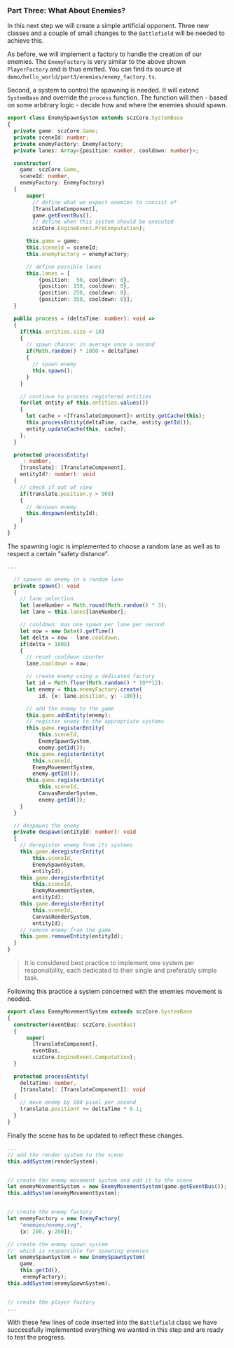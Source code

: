 
### Part Three: What About Enemies?
In this next step we will create a simple artificial opponent. Three new classes and a couple of small changes to the `Battlefield` will be needed to achieve this.

As before, we will implement a factory to handle the creation of our enemies. The `EnemyFactory` is very similar to the above shown `PlayerFactory` and is thus emitted. You can find its source at `demo/hello_world/part3/enemies/enemy_factory.ts`.

Second, a system to control the spawning is needed. It will extend `SystemBase` and override the `process` function. The function will then - based on some arbitrary logic - decide how and where the enemies should spawn.
```typescript
export class EnemySpawnSystem extends sczCore.SystemBase
{
  private game: sczCore.Game;
  private sceneId: number;
  private enemyFactory: EnemyFactory;
  private lanes: Array<{position: number, cooldown: number}>;

  constructor(
    game: sczCore.Game,
    sceneId: number,
    enemyFactory: EnemyFactory)
  {
      super(
        // define what we expect enemies to consist of
        [TranslateComponent],
        game.getEventBus(),
        // define when this system should be executed
        sczCore.EngineEvent.PreComputation);

      this.game = game;
      this.sceneId = sceneId;
      this.enemyFactory = enemyFactory;

      // define possible lanes
      this.lanes = [
          {position:  50, cooldown: 0},
          {position: 150, cooldown: 0},
          {position: 250, cooldown: 0},
          {position: 350, cooldown: 0}];
  }

  public process = (deltaTime: number): void =>
  {
    if(this.entities.size < 10)
    {
      // spawn chance: in average once a second
      if(Math.random() * 1000 < deltaTime)
      {
        // spawn enemy
        this.spawn();
      }
    }

    // continue to process registered entities
    for(let entity of this.entities.values())
    {
      let cache = <[TranslateComponent]> entity.getCache(this);
      this.processEntity(deltaTime, cache, entity.getId());
      entity.updateCache(this, cache);
    };
  }

  protected processEntity(
    _: number,
    [translate]: [TranslateComponent],
    entityId?: number): void
  {
    // check if out of view
    if(translate.position.y > 900)
    {
      // despawn enemy
      this.despawn(entityId);
    }
  }
}
```
The spawning logic is implemented to choose a random lane as well as to respect a certain "safety distance".
```typescript
...

  // spawns an enemy in a random lane
  private spawn(): void
  {
    // lane selection
    let laneNumber = Math.round(Math.random() * 3);
    let lane = this.lanes[laneNumber];

    // cooldown: max one spawn per lane per second
    let now = new Date().getTime()
    let delta = now - lane.cooldown;
    if(delta > 1000)
    {
      // reset cooldwon counter
      lane.cooldown = now;

      // create enemy using a dedicated factory
      let id = Math.floor(Math.random() * 10**12);
      let enemy = this.enemyFactory.create(
          id, {x: lane.position, y: -100});

      // add the enemy to the game
      this.game.addEntity(enemy);
      // register enemy to the appropriate systems
      this.game.registerEntity(
          this.sceneId,
          EnemySpawnSystem,
          enemy.getId());
      this.game.registerEntity(
        this.sceneId,
        EnemyMovementSystem,
        enemy.getId());
      this.game.registerEntity(
          this.sceneId,
          CanvasRenderSystem,
          enemy.getId());
    }
  }

  // despawns the enemy
  private despawn(entityId: number): void
  {
    // deregister enemy from its systems
    this.game.deregisterEntity(
        this.sceneId,
        EnemySpawnSystem,
        entityId);
    this.game.deregisterEntity(
        this.sceneId,
        EnemyMovementSystem,
        entityId);
    this.game.deregisterEntity(
        this.sceneId,
        CanvasRenderSystem,
        entityId);
    // remove enemy from the game
    this.game.removeEntity(entityId);
  }
}
```

> It is considered best practice to implement one system per responsibility, each dedicated to their single and preferably simple task.

Following this practice a system concerned with the enemies movement is needed.
```typescript
export class EnemyMovementSystem extends sczCore.SystemBase
{
  constructor(eventBus: sczCore.EventBus)
  {
      super(
        [TranslateComponent],
        eventBus,
        sczCore.EngineEvent.Computation);
  }

  protected processEntity(
    deltaTime: number,
    [translate]: [TranslateComponent]): void
  {
    // move enemy by 100 pixel per second
    translate.positionY += deltaTime * 0.1;
  }
}
```

Finally the scene has to be updated to reflect these changes.
```typescript
...
// add the render system to the scene
this.addSystem(renderSystem);


// create the enemy movement system and add it to the scene
let enemyMovementSystem = new EnemyMovementSystem(game.getEventBus());
this.addSystem(enemyMovementSystem);


// create the enemy factory
let enemyFactory = new EnemyFactory(
    "enemies/enemy.svg",
    {x: 200, y:200});

// create the enemy spawn system
//  which is responsible for spawning enemies
let enemySpawnSystem = new EnemySpawnSystem(
    game,
    this.getId(),
     enemyFactory);
this.addSystem(enemySpawnSystem);


// create the player factory
...
```
With these few lines of code inserted into the `Battlefield` class we have successfully implemented everything we wanted in this step and are ready to test the progress.
